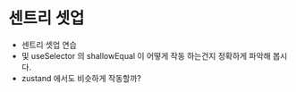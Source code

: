 # 센트리 셋업

- 센트리 셋업 연습
- 및 useSelector 의 shallowEqual 이 어떻게 작동 하는건지 정확하게 파악해 봅시다.
- zustand 에서도 비슷하게 작동할까?
